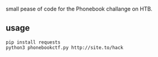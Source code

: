 small pease of code for the Phonebook challange on HTB.

## usage

```
pip install requests
python3 phonebookctf.py http://site.to/hack 

```